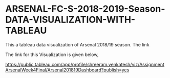 # ARSENAL-FC-S-2018-2019-Season-DATA-VISUALIZATION-WITH-TABLEAU

This a tableau data visualization of Arsenal 2018/19 season. The link

The link for this Visualization is given below,

https://public.tableau.com/app/profile/shreeram.venkatesh/viz/AssignmentArsenalWeek4Final/Arsenal201819Dashboard?publish=yes
